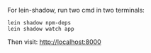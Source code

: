 For lein-shadow, run two cmd in two terminals:

    lein shadow npm-deps
    lein shadow watch app

Then visit: [http://localhost:8000](http://localhost:8000)
